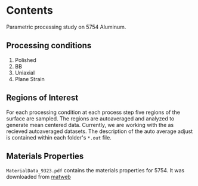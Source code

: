 # Contents

Parametric processing study on 5754 Aluminum.

## Processing conditions

1. Polished
2. BB
3. Uniaxial
4. Plane Strain

## Regions of Interest

For each processing condition at each process step five regions of the surface are sampled.  The regions are autoaveraged and analyzed to generate mean centered data.  Currently, we are working with the as recieved autoaveraged datasets.  The description of the auto average adjust is contained within each folder's ``*.out`` file.

## Materials Properties

``MaterialData_9323.pdf`` contains the materials properties for 5754.  It was downloaded from [matweb](http://matweb.com)